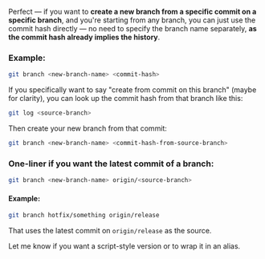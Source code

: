 Perfect — if you want to **create a new branch from a specific commit on a specific branch**, and you're starting from any branch, you can just use the commit hash directly — no need to specify the branch name separately, **as the commit hash already implies the history**.

### Example:
```bash
git branch <new-branch-name> <commit-hash>
```

If you specifically want to say "create from commit on this branch" (maybe for clarity), you can look up the commit hash from that branch like this:

```bash
git log <source-branch>
```

Then create your new branch from that commit:
```bash
git branch <new-branch-name> <commit-hash-from-source-branch>
```

### One-liner if you want the **latest commit** of a branch:
```bash
git branch <new-branch-name> origin/<source-branch>
```

#### Example:
```bash
git branch hotfix/something origin/release
```

That uses the latest commit on `origin/release` as the source.

Let me know if you want a script-style version or to wrap it in an alias.